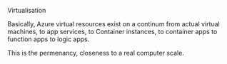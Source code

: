Virtualisation

Basically, Azure virtual resources exist on a continum from actual virtual machines, to app services, to Container instances, to container apps to function apps to logic apps.

This is the permenancy, closeness to a real computer scale.
